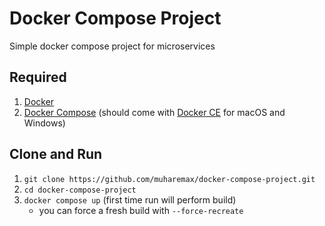 # Docker Compose Project
Simple docker compose project for microservices

## Required
1. [Docker](https://www.docker.com/products/docker)
2. [Docker Compose](https://docs.docker.com/compose/install/) (should come with [Docker CE](https://store.docker.com/search?offering=community&type=edition) for macOS and Windows)

## Clone and Run

1. `git clone https://github.com/muharemax/docker-compose-project.git`
2. `cd docker-compose-project`
3. `docker compose up` (first time run will perform build)
    - you can force a fresh build with `--force-recreate`
